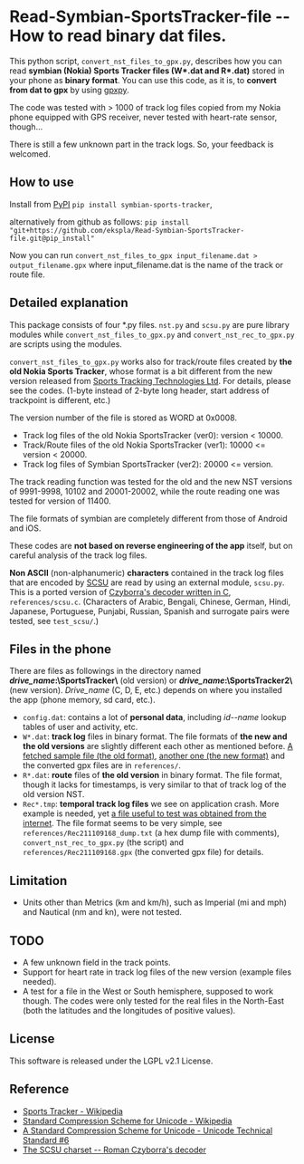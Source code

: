 # Read-Symbian-SportsTracker-file -- How to read binary dat files.
 This python script, `convert_nst_files_to_gpx.py`, describes how you can read **symbian (Nokia) Sports Tracker files (W\*.dat and R\*.dat)** 
 stored in your phone as **binary format**.  You can use this code, as it is, to **convert from dat to gpx** by using 
[gpxpy](https://github.com/tkrajina/gpxpy).

 The code was tested with > 1000 of track log files copied from my Nokia phone equipped with GPS receiver, never tested with heart-rate 
 sensor, though...

 There is still a few unknown part in the track logs.  So, your feedback is welcomed.

## How to use
Install from [PyPI](https://pypi.org/project/symbian-sports-tracker/) `pip install symbian-sports-tracker`, 

alternatively from github as follows:
`pip install "git+https://github.com/ekspla/Read-Symbian-SportsTracker-file.git@pip_install"`

Now you can run `convert_nst_files_to_gpx input_filename.dat > output_filename.gpx` where input_filename.dat is the name of the track or route 
file.

## Detailed explanation
This package consists of four \*.py files.  `nst.py` and `scsu.py` are pure library modules while `convert_nst_files_to_gpx.py` and 
`convert_nst_rec_to_gpx.py` are scripts using the modules.

`convert_nst_files_to_gpx.py` works also for track/route files created by **the old Nokia Sports Tracker**, whose format is a bit different from the new 
version released from [Sports Tracking Technologies Ltd](http://www.sports-tracker.com/).  For details, please see the codes.  (1-byte instead 
of 2-byte long header, start address of trackpoint is different, etc.)

The version number of the file is stored as WORD at 0x0008.
- Track log files of the old Nokia SportsTracker (ver0):                version < 10000.
- Track/Route files of the old Nokia SportsTracker (ver1):     10000 <= version < 20000.
- Track log files of Symbian SportsTracker (ver2):             20000 <= version.

The track reading function was tested for the old and the new NST versions of 9991-9998, 10102 and 20001-20002, while 
the route reading one was tested for version of 11400.

 The file formats of symbian are completely different from those of Android and iOS.

 These codes are **not based on reverse engineering of the app** itself, but on careful analysis of the track log files.
 
 **Non ASCII** (non-alphanumeric) **characters** contained in the track log files that are encoded by [SCSU](https://www.unicode.org/reports/tr6/tr6-4.html) 
 are read by using an external module, `scsu.py`.  This is a ported version of [Czyborra's decoder written in C](http://czyborra.com/scsu/), 
 `references/scsu.c`.  (Characters of Arabic, Bengali, Chinese, German, Hindi, Japanese, Portuguese, Punjabi, Russian, Spanish and surrogate pairs 
 were tested, see `test_scsu/`.)

## Files in the phone
There are files as followings in the directory named **_drive_name_:\SportsTracker\\** (old version) or **_drive_name_:\SportsTracker2\\** 
(new version).  _Drive_name_ (C, D, E, etc.) depends on where you installed the app (phone memory, sd card, etc.).

- `config.dat`: contains a lot of **personal data**, including _id--name_ lookup tables of user and activity, etc. 
- `W*.dat`: **track log** files in binary format.  The file formats of **the new and the old versions** are slightly different each other as
mentioned before.  [A fetched sample file (the old format)](https://www.elektroda.pl/rtvforum/topic1416097.html), 
[another one (the new format)](https://sourceforge.net/p/gpsbabel/mailman/message/26219411/) and the converted gpx files are in `references/`.
- `R*.dat`: **route** files of **the old version** in binary format.  The file format, though it lacks for timestamps, is very similar to that of 
track log of the old version NST.
- `Rec*.tmp`: **temporal track log files** we see on application crash.  More example is needed, yet [a file useful to test was obtained from 
the internet](https://forum.allnokia.ru/viewtopic.php?t=65299&start=210).  The file format seems to be very simple, see 
`references/Rec211109168_dump.txt` (a hex dump file with comments), `convert_nst_rec_to_gpx.py` (the script)  and 
`references/Rec211109168.gpx` (the converted gpx file) for details. 

## Limitation
- Units other than Metrics (km and km/h), such as Imperial (mi and mph) and Nautical (nm and kn), were not tested.

## TODO
- A few unknown field in the track points.
- Support for heart rate in track log files of the new version (example files needed).
- A test for a file in the West or South hemisphere, supposed to work though.  The codes were only tested for the real files in the North-East 
(both the latitudes and the longitudes of positive values).

## License
This software is released under the LGPL v2.1 License.

## Reference
- [Sports Tracker - Wikipedia](https://en.wikipedia.org/wiki/Sports_Tracker)
- [Standard Compression Scheme for Unicode - Wikipedia](https://en.wikipedia.org/wiki/Standard_Compression_Scheme_for_Unicode)
- [A Standard Compression Scheme for Unicode - Unicode Technical Standard #6](https://www.unicode.org/reports/tr6/tr6-4.html)
- [The SCSU charset -- Roman Czyborra's decoder](http://czyborra.com/scsu/)
